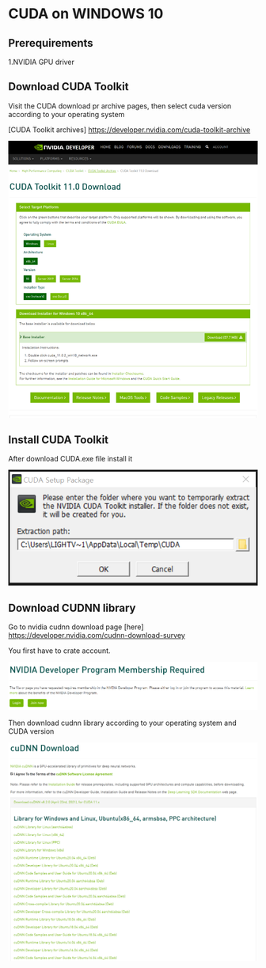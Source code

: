 # CUDA on WINDOWS 10

## Prerequirements
1.NVIDIA GPU driver

## Download CUDA Toolkit 
Visit the CUDA download pr archive pages, then 
select cuda version according to your operating system

[CUDA last versions]: https://developer.nvidia.com/cuda-downloads

[CUDA Toolkit archives] https://developer.nvidia.com/cuda-toolkit-archive

![alt text](https://github.com/martianvenusian/installations/blob/master/CUDA/cuda_download_01.jpg?raw=true)

## Install CUDA Toolkit
After download CUDA.exe file install it

![alt text](https://github.com/martianvenusian/installations/blob/master/CUDA/install_01.jpg?raw=true)

## Download CUDNN library
Go to nvidia cudnn download page [here] https://developer.nvidia.com/cudnn-download-survey

You first have to crate account.

![alt text](https://github.com/martianvenusian/installations/blob/master/CUDA/cudnn_login_01.jpg?raw=true)

Then download cudnn library according to your operating system and CUDA version

![alt text](https://github.com/martianvenusian/installations/blob/master/CUDA/cudnn_download_01.jpg?raw=true)